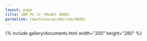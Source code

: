 ```yaml
---
layout: page
title: IBM PC Jr (Model 4860)
permalink: /machines/pcx86/ibm/4860/
---
```


{% include gallery/documents.html width="200" height="280" %}
